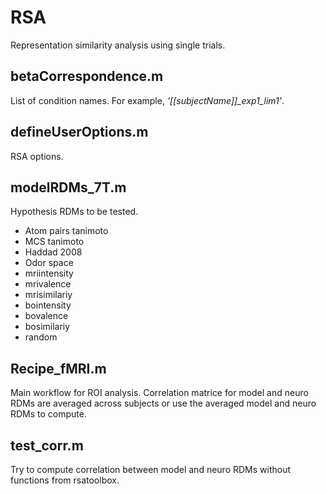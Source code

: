 # RSA
Representation similarity analysis using single trials.

## betaCorrespondence.m
List of condition names. For example, *'[[subjectName]]_exp1_lim1'*.

## defineUserOptions.m
RSA options.

## modelRDMs_7T.m
Hypothesis RDMs to be tested.
* Atom pairs tanimoto
* MCS tanimoto
* Haddad 2008
* Odor space
* mriintensity
* mrivalence
* mrisimilariy
* bointensity
* bovalence
* bosimilariy
* random

## Recipe_fMRI.m
Main workflow for ROI analysis. Correlation matrice for model and neuro RDMs are averaged across subjects or use the averaged model and neuro RDMs to compute.

## test_corr.m
Try to compute correlation between model and neuro RDMs without functions from rsatoolbox.